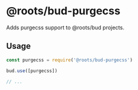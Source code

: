 # @roots/bud-purgecss

Adds purgecss support to @roots/bud projects.

## Usage

```js
const purgecss = require('@roots/bud-purgecss')

bud.use([purgecss])

// ...
```
